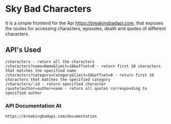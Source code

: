 # Sky Bad Characters

It is a simple frontend for the Api https://breakingbadapi.com, that exposes the routes for accessing characters, episodes, death and quotes of different characters.

## API's Used

	/characters - return all the characters
	/characters?name=Name&limit=10&offset=0 - return first 10 characters that matches the specified name
	/characters?category=Category&limit=10&offset=0 - return first 10 characters that matches the specified category
	/characters/:id - return specified character
	/quote?author=author+name - return all quotes corresponding to specified author

### API Documentation At

	https://breakingbadapi.com/documentation
